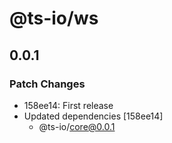 # @ts-io/ws

## 0.0.1

### Patch Changes

- 158ee14: First release
- Updated dependencies [158ee14]
  - @ts-io/core@0.0.1
